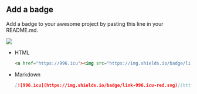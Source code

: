 Add a badge
---
Add a badge to your awesome project by pasting this line in your README.md.

<a href="https://996.icu"><img src="https://img.shields.io/badge/link-996.icu-red.svg"></a>

- HTML
  ```html
  <a href="https://996.icu"><img src="https://img.shields.io/badge/link-996.icu-red.svg"></a>
  ```

- Markdown
  ```markdown
  [![996.icu](https://img.shields.io/badge/link-996.icu-red.svg)](https://996.icu)
  ```
